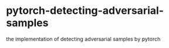 # pytorch-detecting-adversarial-samples
the implementation of detecting adversarial samples by pytorch
